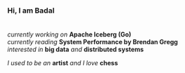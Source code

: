 ### Hi, I am Badal<br></br>
*currently working on* **Apache Iceberg (Go)**<br>
*currently reading* **System Performance by Brendan Gregg**<br>
*interested in* **big data** *and* **distributed systems**<br>

*I used to be an* **artist** *and I love* **chess**<br>

